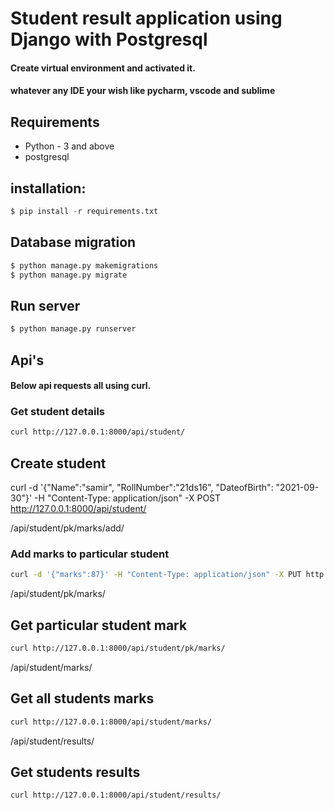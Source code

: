 # Student result application using Django with Postgresql

#### Create virtual environment and activated it.
#### whatever any IDE your wish like pycharm, vscode and sublime

## Requirements
- Python - 3 and above
- postgresql

## installation:
```python
$ pip install -r requirements.txt
```

## Database migration

```python
$ python manage.py makemigrations
$ python manage.py migrate
```

## Run server
```python
$ python manage.py runserver
```

## Api's
#### Below api requests all using curl.

### Get student details

```bash
curl http://127.0.0.1:8000/api/student/
```

## Create student

curl -d '{"Name":"samir", "RollNumber":"21ds16", "DateofBirth": "2021-09-30"}' -H "Content-Type: application/json" -X POST http://127.0.0.1:8000/api/student/

/api/student/pk/marks/add/

### Add marks to particular student

```bash
curl -d '{"marks":87}' -H "Content-Type: application/json" -X PUT http://127.0.0.1:8000/api/student/pk/marks/add/
```


/api/student/pk/marks/

## Get particular student mark

```bash
curl http://127.0.0.1:8000/api/student/pk/marks/
```


/api/student/marks/

## Get all students marks 

```bash
curl http://127.0.0.1:8000/api/student/marks/
```


/api/student/results/

## Get students results

```bash
curl http://127.0.0.1:8000/api/student/results/
```

